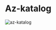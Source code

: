 # Az-katalog
![az-katalog](https://user-images.githubusercontent.com/62444892/142073338-e3288f29-ef66-40be-8a1c-8505b160eda1.png)
